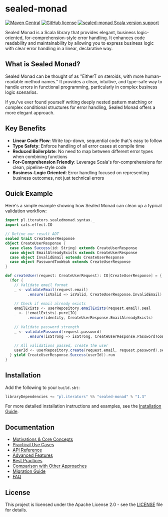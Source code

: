 # sealed-monad

[![Maven Central](https://img.shields.io/maven-central/v/pl.iterators/sealed-monad_2.13.svg)]()
[![GitHub license](https://img.shields.io/badge/license-Apache2.0-blue.svg)](https://raw.githubusercontent.com/theiterators/sealed-monad/master/COPYING)
[![sealed-monad Scala version support](https://index.scala-lang.org/theiterators/sealed-monad/sealed-monad/latest-by-scala-version.svg)](https://index.scala-lang.org/theiterators/sealed-monad/sealed-monad)

Sealed Monad is a Scala library that provides elegant, business logic-oriented, for-comprehension-style error handling. It enhances code readability and maintainability by allowing you to express business logic with clear error handling in a linear, declarative way.

## What is Sealed Monad?

Sealed Monad can be thought of as "EitherT on steroids, with more human-readable method names." It provides a clean, intuitive, and type-safe way to handle errors in functional programming, particularly in complex business logic scenarios.

If you've ever found yourself writing deeply nested pattern matching or complex conditional structures for error handling, Sealed Monad offers a more elegant approach.

## Key Benefits

- **Linear Code Flow**: Write top-down, sequential code that's easy to follow
- **Type Safety**: Enforce handling of all error cases at compile time
- **Reduced Boilerplate**: No need to map between different error types when combining functions
- **For-Comprehension Friendly**: Leverage Scala's for-comprehensions for clean, pipeline-style code
- **Business-Logic Oriented**: Error handling focused on representing business outcomes, not just technical errors

## Quick Example

Here's a simple example showing how Sealed Monad can clean up a typical validation workflow:

```scala
import pl.iterators.sealedmonad.syntax._
import cats.effect.IO

// Define our result ADT
sealed trait CreateUserResponse
object CreateUserResponse {
  case class Success(id: String) extends CreateUserResponse
  case object EmailAlreadyExists extends CreateUserResponse
  case object InvalidEmail extends CreateUserResponse
  case object PasswordTooWeak extends CreateUserResponse
}

def createUser(request: CreateUserRequest): IO[CreateUserResponse] = {
  (for {
    // Validate email format
    _ <- validateEmail(request.email)
          .ensure(isValid => isValid, CreateUserResponse.InvalidEmail)
    
    // Check if email already exists
    emailExists <- userRepository.emailExists(request.email).seal
    _ <- (!emailExists).pure[IO]
          .ensure(identity, CreateUserResponse.EmailAlreadyExists)
    
    // Validate password strength
    _ <- validatePassword(request.password)
          .ensure(isStrong => isStrong, CreateUserResponse.PasswordTooWeak)
    
    // All validations passed, create the user
    userId <- userRepository.create(request.email, request.password).seal
  } yield CreateUserResponse.Success(userId)).run
}
```

## Installation

Add the following to your `build.sbt`:

```scala
libraryDependencies += "pl.iterators" %% "sealed-monad" % "1.3"
```

For more detailed installation instructions and examples, see the [Installation Guide](installation).

## Documentation

- [Motivations & Core Concepts](motivations)
- [Practical Use Cases](usecases)
- [API Reference](api-reference)
- [Advanced Features](advanced-features)
- [Best Practices](best-practices)
- [Comparison with Other Approaches](comparison)
- [Migration Guide](migration-guide)
- [FAQ](faq)

## License

This project is licensed under the Apache License 2.0 - see the [LICENSE](LICENSE) file for details.